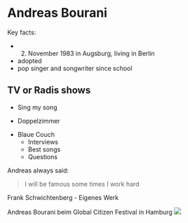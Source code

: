 # Andreas Bourani

Key facts:
* 2. November 1983 in Augsburg, living in Berlin
* adopted
* pop singer and songwriter since school

## TV or Radis shows
* Sing my song
+ Doppelzimmer
* Blaue Couch
    * Interviews
    * Best songs
    * Questions

Andreas always said:
> I will be famous some times
> I work hard



Frank Schwichtenberg - Eigenes Werk

Andreas Bourani beim Global Citizen Festival in Hamburg
<img src="https://upload.wikimedia.org/wikipedia/commons/thumb/3/3a/Andreas_Bourani_-_Global_Citizen_Festival_Hamburg_13.jpg/1280px-Andreas_Bourani_-_Global_Citizen_Festival_Hamburg_13.jpg"/>
